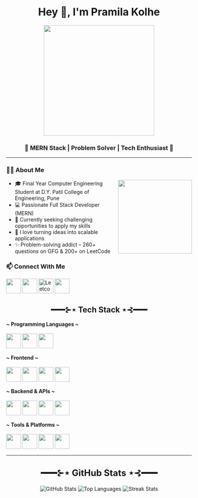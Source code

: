 <h1 align="center">Hey 👋, I'm Pramila Kolhe</h1>

<p align="center">
  <img src="https://mir-s3-cdn-cf.behance.net/project_modules/disp/601014116770475.6068beff4640a.gif" height="300"/>
</p>

<h3 align="center">🚀  MERN Stack | Problem Solver | Tech Enthusiast  🚀</h3>

---

### 👩‍💻 About Me

<img align="right" src="https://user-images.githubusercontent.com/74038190/219923809-b86dc415-a0c2-4a38-bc88-ad6cf06395a8.gif" height="200"/>

- 🎓 Final Year Computer Engineering Student at D.Y. Patil College of Engineering, Pune  
- 💻 Passionate Full Stack Developer (MERN)  
- 🤝 Currently seeking challenging opportunities to apply my skills  
- 🔭 I love turning ideas into scalable applications  
- ✨ Problem-solving addict – 260+ questions on GFG & 200+ on LeetCode  


### 📫 Connect With Me

<p align="left">
  <a href="https://www.linkedin.com/in/pramila-kolhe-91740228a/" target="_blank"><img src="https://skillicons.dev/icons?i=linkedin" height="40"/></a>
  <a href="mailto:nkolhepramila@gmail.com"><img src="https://skillicons.dev/icons?i=gmail" height="40"/></a>
  <a href="https://leetcode.com/u/Pramila_Kolhe04/"><img src="https://cdn.jsdelivr.net/gh/devicons/devicon/icons/leetcode/leetcode-original.svg" height="40" alt="Leetcode"/></a>
  <a href="https://www.geeksforgeeks.org/user/nkolhepzpdd/"><img src="https://upload.wikimedia.org/wikipedia/commons/4/43/GeeksforGeeks.svg" height="40"/></a>
 
</p>



<h2 align="center">━━━⊱⋆ Tech Stack ⋆⊰━━━</h2>

<p align="left"> 
  <strong>~ Programming Languages ~</strong><br/><br/>
  <img src="https://cdn.jsdelivr.net/gh/devicons/devicon/icons/cplusplus/cplusplus-original.svg" width="40" height="40"/>
  <img src="https://cdn.jsdelivr.net/gh/devicons/devicon/icons/java/java-original.svg" width="40" height="40"/>
  <img src="https://cdn.jsdelivr.net/gh/devicons/devicon/icons/javascript/javascript-original.svg" width="40" height="40"/>

</p>

<p align="left"> 
  <strong>~ Frontend ~</strong><br/><br/>
  <img src="https://cdn.jsdelivr.net/gh/devicons/devicon/icons/html5/html5-original.svg" width="40" height="40"/>
  <img src="https://cdn.jsdelivr.net/gh/devicons/devicon/icons/css3/css3-original.svg" width="40" height="40"/>
  
  
  <img src="https://cdn.jsdelivr.net/gh/devicons/devicon/icons/react/react-original.svg" width="40" height="40"/>
  <img src="https://www.vectorlogo.zone/logos/tailwindcss/tailwindcss-icon.svg" width="40" height="40"/>


  </p>
  <p align="left"> 
  <strong>~ Backend & APIs ~</strong><br/><br/>
  <img src="https://cdn.jsdelivr.net/gh/devicons/devicon/icons/nodejs/nodejs-original.svg" width="40" height="40"/>
  <img src="https://cdn.jsdelivr.net/gh/devicons/devicon/icons/express/express-original.svg" width="40" height="40"/>
  <img src="https://cdn.jsdelivr.net/gh/devicons/devicon/icons/mysql/mysql-original.svg" width="40" height="40"/>
  <img src="https://cdn.jsdelivr.net/gh/devicons/devicon/icons/mongodb/mongodb-original.svg" width="40" height="40"/>



  </p>
  <p align="left"> 
  <strong>~ Tools & Platforms ~</strong><br/><br/>
  <img src="https://cdn.jsdelivr.net/gh/devicons/devicon/icons/git/git-original.svg" width="40" height="40"/>
  <img src="https://cdn.jsdelivr.net/gh/devicons/devicon/icons/github/github-original.svg" width="40" height="40"/>
  <img src="https://cdn.jsdelivr.net/gh/devicons/devicon/icons/vscode/vscode-original.svg" width="40" height="40"/>

  <img src="https://www.vectorlogo.zone/logos/vercel/vercel-icon.svg" width="40" height="40"/>
 
  </p>

  
---


<h2 align="center" style="font-size: 24px;">━━━⊱⋆ GitHub Stats ⋆⊰━━━</h2>

<div align="center">
  <img src="https://github-readme-stats.vercel.app/api?username=Pramila2004&show_icons=true&theme=midnight-purple&bg_color=00000000&rank_icon=github&text_color=AE6DEB" alt="GitHub Stats" />
  <img src="https://github-readme-stats.vercel.app/api/top-langs/?username=Pramila2004&layout=compact&theme=midnight-purple&bg_color=00000000&text_color=AE6DEB" alt="Top Languages" />
  <img src="https://github-readme-streak-stats.herokuapp.com/?user=Pramila2004&background=00000000&theme=midnight-purple&dates=AE6DEB" alt="Streak Stats" />
</div>

<br>
